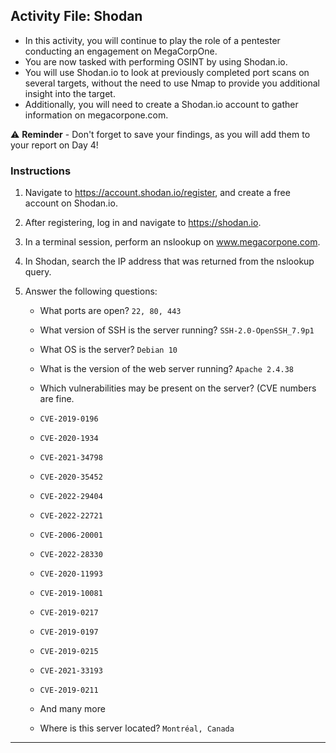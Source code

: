 ## Activity File: Shodan

- In this activity, you will continue to play the role of a pentester conducting an engagement on MegaCorpOne.
- You are now tasked with performing OSINT by using Shodan.io.
- You will use Shodan.io to look at previously completed port scans on several targets, without the need to use Nmap to provide you additional insight into the target.
- Additionally, you will need to create a Shodan.io account to gather information on megacorpone.com. 


⚠️ **Reminder** - Don't forget to save your findings, as you will add them to your report on Day 4!

### Instructions

1. Navigate to https://account.shodan.io/register, and create a free account on Shodan.io. 

2. After registering, log in and navigate to https://shodan.io.

3. In a terminal session, perform an nslookup on www.megacorpone.com.

4. In Shodan, search the IP address that was returned from the nslookup query.

5. Answer the following questions: 

     - What ports are open? `22, 80, 443`
	
     - What version of SSH is the server running? `SSH-2.0-OpenSSH_7.9p1`
	
     - What OS is the server? `Debian 10`
	
     - What is the version of the web server running? `Apache 2.4.38`
	
     - Which vulnerabilities may be present on the server? (CVE numbers are fine.
	- `CVE-2019-0196`
	- `CVE-2020-1934`
	- `CVE-2021-34798`
	- `CVE-2020-35452`
	- `CVE-2022-29404`
	- `CVE-2022-22721`
	- `CVE-2006-20001`
	- `CVE-2022-28330`
	- `CVE-2020-11993`
	- `CVE-2019-10081`
	- `CVE-2019-0217`
	- `CVE-2019-0197`
	- `CVE-2019-0215`
	- `CVE-2021-33193`
	- `CVE-2019-0211`
	- And many more

     - Where is this server located? `Montréal, Canada`


---
